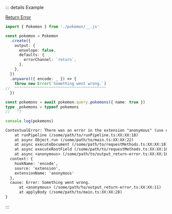 ::: details Example

<div class="ExampleSnippet">
<a href="../../examples/output/return-error">Return Error</a>

<!-- dprint-ignore-start -->
```ts twoslash
import { Pokemon } from './pokemon/__.js'

const pokemon = Pokemon
  .create({
    output: {
      envelope: false,
      defaults: {
        errorChannel: `return`,
      },
    },
  })
  .anyware(({ encode: _ }) => {
    throw new Error(`Something went wrong.`)
//  ^^^^^^^^^^^^^^^^^^^^^^^^^^^^^^^^^^^^^^^^ 
  })

const pokemons = await pokemon.query.pokemons({ name: true })
type _pokemons = typeof pokemons
//   ^?

console.log(pokemons)
```
<!-- dprint-ignore-end -->

<!-- dprint-ignore-start -->
```txt
ContextualError: There was an error in the extension "anonymous" (use named functions to improve this error message) while running hook "encode".
    at runPipeline (/some/path/to/runPipeline.ts:XX:XX:18)
    at async Object.run (/some/path/to/main.ts:XX:XX:22)
    at async executeDocument (/some/path/to/requestMethods.ts:XX:XX:18)
    at async executeRootField (/some/path/to/requestMethods.ts:XX:XX:18)
    at async <anonymous> (/some/path/to/output_return-error.ts:XX:XX:18) {
  context: {
    hookName: 'encode',
    source: 'extension',
    extensionName: 'anonymous'
  },
  cause: Error: Something went wrong.
      at <anonymous> (/some/path/to/output_return-error.ts:XX:XX:11)
      at applyBody (/some/path/to/main.ts:XX:XX:28)
}
```
<!-- dprint-ignore-end -->

</div>
:::
